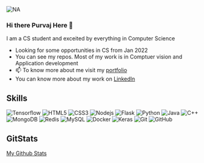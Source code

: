![NA](https://i.pinimg.com/originals/9b/9c/28/9b9c28f23634c5b3d383af603e4e78f0.gif)

### Hi there Purvaj Here 👋
I am a CS student and exceited by everything in Computer Science 

- Looking for some opportunities in CS from Jan 2022
- You can see my repos. Most of my work is in Comptuer vision and Application development
- 📫 To know more about me visit my [portfolio](https://seethamraju.github.io)
- You can know more about my work on [LinkedIn](https://linkedin.com/in/spurvaj)

## Skills
![Tensorflow](https://img.shields.io/badge/-Tensorflow-black?style=flat-square&logo=tensorflow)
![HTML5](https://img.shields.io/badge/-HTML5-E34F26?style=flat-square&logo=html5&logoColor=white)
![CSS3](https://img.shields.io/badge/-CSS3-1572B6?style=flat-square&logo=css3)
![Nodejs](https://img.shields.io/badge/-Nodejs-black?style=flat-square&logo=Node.js)
![Flask](https://img.shields.io/badge/-Flask-blue?style=flat-square&logo=flask)
![Python](https://img.shields.io/badge/-Python-black?style=flat-square&logo=Python)
![Java](https://img.shields.io/badge/-java-E34A86?style=flat-square&logo=java)
![C++](https://img.shields.io/badge/-C++-00599C?style=flat-square&logo=c)
![MongoDB](https://img.shields.io/badge/-MongoDB-black?style=flat-square&logo=mongodb)
![Redis](https://img.shields.io/badge/-Redis-black?style=flat-square&logo=Redis)
![MySQL](https://img.shields.io/badge/-MySQL-black?style=flat-square&logo=mysql)
![Docker](https://img.shields.io/badge/-Docker-black?style=flat-square&logo=docker)
![Keras](https://img.shields.io/badge/-Keras-black?style=flat-square&logo=keras)
![Git](https://img.shields.io/badge/-Git-black?style=flat-square&logo=git)
![GitHub](https://img.shields.io/badge/-GitHub-181717?style=flat-square&logo=github)

## GitStats
[My Github Stats](https://gitstats.me/SEETHAMRAJU)

<!--
**SEETHAMRAJU/Seethamraju** is a ✨ _special_ ✨ repository because its `README.md` (this file) appears on your GitHub profile.

Here are some ideas to get you started:

- 🔭 I’m currently working on ...
- 🌱 I’m currently learning ...
- 👯 I’m looking to collaborate on ...
- 🤔 I’m looking for help with ...
- 💬 Ask me about ...
- 📫 How to reach me: ...
- 😄 Pronouns: ...
- ⚡ Fun fact: ...
-->
